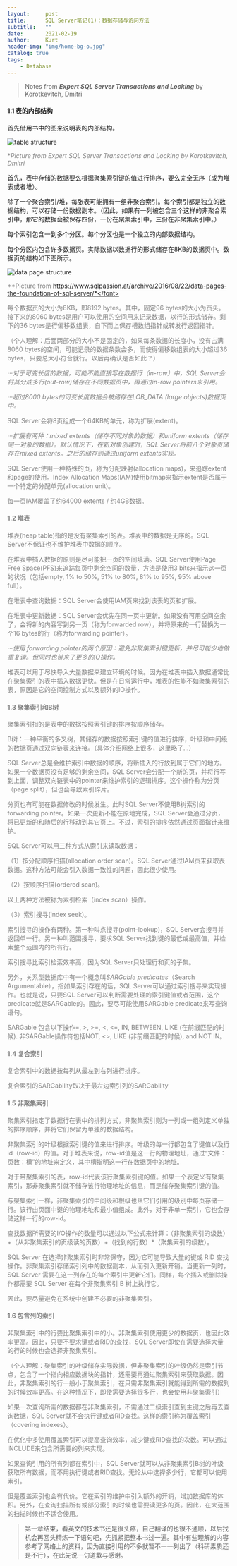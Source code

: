 ```yaml
---
layout:     post
title:      SQL Server笔记(1)：数据存储与访问方法
subtitle:   ""
date:       2021-02-19
author:     Kurt
header-img: "img/home-bg-o.jpg"
catalog: true
tags:
    - Database
---
```


> Notes from ***Expert SQL Server Transactions and Locking*** by Korotkevitch, Dmitri

#### 1.1 表的内部结构

首先借用书中的图来说明表的内部结构。

![table structure](/img/post/2021-02-19-internal-structure-of-a-table.jpg)

<font color=gray>**Picture from Expert SQL Server Transactions and Locking by Korotkevitch, Dmitri*</font>

首先，表中存储的数据要么根据聚集索引键的值进行排序，要么完全无序（成为堆表或者堆）。

除了一个聚合索引/堆，每张表可能拥有一组非聚合索引。每个索引都是独立的数据结构，可以存储一份数据副本。（因此，如果有一列被包含三个这样的非聚合索引中，那它的数据会被保存四份，一份在聚集索引中，三份在非聚集索引中。）

每个索引包含一到多个分区。每个分区也是一个独立的内部数据结构。

每个分区内包含许多数据页。实际数据以数据行的形式储存在8KB的数据页中。数据页的结构如下图所示。

![data page structure](/img/post/2021-02-19-Data-Page-Structure.png)

<font color=gray>**Picture from https://www.sqlpassion.at/archive/2016/08/22/data-pages-the-foundation-of-sql-server/*</font>

每个数据页的大小为8KB，即8192 bytes。其中，固定96 bytes的大小为页头。接下来的8060 bytes是用户可以使用的空间用来记录数据，以行的形式储存。剩下的36 bytes是行偏移数组表，自下而上保存槽数组指针或转发行返回指针。

（个人理解：后面两部分的大小不是固定的，如果每条数据的长度小，没有占满8060 bytes的空间，可能记录的数据条数会多，而使得偏移数组表的大小超过36 bytes，只要总大小符合就行。以后再确认是否如此？）

*···对于可变长度的数据，可能不能直接写在数据行（in-row）中，SQL Server会将其分成多行(out-row)储存在不同数据页中，再通过in-row pointers来引用。*

*···超过8000 bytes的可变长度数据会被储存在LOB_DATA (large objects)数据页中。*

SQL Server会将8页组成一个64KB的单元，称为扩展(extent)。

*···扩展有两种：mixed extents（储存不同对象的数据）和uniform extents（储存同一对象的数据）。默认情况下，在新对象创建时，SQL Server将前八个对象页储存在mixed extents。之后的储存则通过uniform extents实现。*

SQL Server使用一种特殊的页，称为分配映射(allocation maps)，来追踪extent和page的使用。Index Allocation Maps(IAM)使用bitmap来指示extent是否属于一个特定的分配单元(allocation unit)。

每一页IAM覆盖了约64000 extents / 约4GB数据。



#### 1.2 堆表

堆表(heap table)指的是没有聚集索引的表。堆表中的数据是无序的。SQL Server不保证也不维护堆表中数据的顺序。

在堆表中插入数据的原则是尽可能把一页的空间填满。SQL Server使用Page Free Space(PFS)来追踪每页中剩余空间的数量，方法是使用3 bits来指示这一页的状况（包括empty, 1% to 50%, 51% to 80%, 81% to 95%, 95% above full）。

在堆表中查询数据：SQL Server会使用IAM页来找到该表的页和扩展。

在堆表中更新数据：SQL Server会优先在同一页中更新。如果没有可用空间空余了，会将新的内容写到另一页（称为forwarded row），并将原来的一行替换为一个16 bytes的行（称为forwarding pointer）。

*···使用 forwarding pointer的两个原因：避免非聚集索引键更新，并尽可能少地做重复读。但同时也带来了更多的IO操作。*

堆表可以用于尽快导入大量数据来建立环境的时候。因为在堆表中插入数据通常比在聚集索引的表中插入数据更快。但是在日常运行中，堆表的性能不如聚集索引的表，原因是它的空间控制方式以及额外的IO操作。



#### 1.3 聚集索引和B树

聚集索引指的是表中的数据按照索引键的排序按顺序储存。

B树：一种平衡的多叉树，其储存的数据按照索引键的值进行排序，叶级和中间级的数据页通过双向链表来连接。（具体介绍网络上很多，这里略了...）

SQL Server总是会维护索引中数据的顺序，将新插入的行放到属于它们的地方。如果一个数据页没有足够的剩余空间，SQL Server会分配一个新的页，并将行写到上面，调整双向链表中的pointer来维护索引的逻辑排序。这个操作称为分页（page split），但也会导致索引碎片。

分页也有可能在数据修改的时候发生。此时SQL Server不使用B树索引的forwarding pointer。如果一次更新不能在原地完成，SQL Server会通过分页，将已更新的和随后的行移动到其它页上。不过，索引的排序依然通过页面指针来维护。

SQL Server可以用三种方式从索引来读取数据：

（1）按分配顺序扫描(allocation order scan)。SQL Server通过IAM页来获取表数据。这种方法可能会引入数据一致性的问题，因此很少使用。

（2）按顺序扫描(ordered scan)。

以上两种方法被称为索引检索（index scan）操作。

（3）索引搜寻(index seek)。

索引搜寻的操作有两种。第一种叫点搜寻(point-lookup)，SQL Server会搜寻并返回单一行。另一种叫范围搜寻，要求SQL Server找到键的最低或最高值，并检索整个范围内的所有行。

索引搜寻比索引检索效率高，因为SQL Server只处理行和页的子集。

另外，关系型数据库中有一个概念叫*SARGable predicates*（Search Argumentable），指如果索引存在的话，SQL Server可以通过索引搜寻来实现操作。也就是说，只要SQL Server可以判断需要处理的索引键值或者范围，这个predicate就是SARGable的。因此，要尽可能使用SARGable predicate来写查询语句。

SARGable 包含以下操作=, >, >=, <, <=, IN, BETWEEN, LIKE (在前缀匹配的时候). 非SARGable操作符包括NOT, <>, LIKE (非前缀匹配的时候), and NOT IN。



#### 1.4 复合索引

复合索引中的数据按每列从最左到右列进行排序。

复合索引的SARGability取决于最左边索引列的SARGability



#### 1.5 非聚集索引

聚集索引指定了数据行在表中的排列方式，非聚集索引则为一列或一组列定义单独的排序顺序，并将它们保留为单独的数据结构。

非聚集索引的叶级根据索引键的值来进行排序。叶级的每一行都包含了键值以及行id（row-id）的值。对于堆表来说，row-id值是这一行的物理地址，通过“文件：页数：槽”的地址来定义，其中槽指明这一行在数据页中的地址。

对于带聚集索引的表，row-id代表该行聚集索引键的值。如果一个表定义有聚集索引，那非聚集索引就不储存该行物理地址的信息，而是储存聚集索引键的值。

与聚集索引一样，非聚集索引的中间级和根级也从它们引用的级别中每页存储一行。该行由页面中键的物理地址和最小值组成。此外，对于非单一索引，它也会存储这样一行的row-id。

查找数据所需要的I/O操作的数量可以通过以下公式来计算：（非聚集索引的级数）+（从非聚集索引的页级读的页数）+（找到的行数）*（聚集索引的级数）。

SQL Server 在选择非聚集索引时非常保守，因为它可能导致大量的键或 RID 查找操作。非聚集索引存储索引列中的数据副本，从而引入更新开销。当更新一列时，SQL Server 需要在这一列存在的每个索引中更新它们。同样，每个插入或删除操作都需要 SQL Server 在每个非聚集索引 B 树上执行它。

因此，要尽量避免在系统中创建不必要的非聚集索引。



#### 1.6 包含列的索引

非聚集索引中的行要比聚集索引中的小。非聚集索引使用更少的数据页，也因此效率更高。因此，只要不要求键或者RID的查找，SQL Server即使在需要选择大量的行的时候也会选择非聚集索引。

（个人理解：聚集索引的叶级储存实际数据，但非聚集索引的叶级仍然是索引节点，包含了一个指向相应数据块的指针，还需要再通过聚集索引来获取数据。因此，非聚集索引的行一般小于聚集索引，在只需非聚集索引就能得到所需的数据列的时候效率更高。在这种情况下，即使需要选择很多行，也会使用非聚集索引）

如果一次查询所需的数据都在非聚集索引，不需通过二级索引查到主键之后再去查询数据，SQL Server就不会执行键或者RID查找。这样的索引称为覆盖索引（covering indexes）。

在优化中多使用覆盖索引可以提高查询效率，减少键或RID查找的次数。可以通过INCLUDE来包含所需要的列来实现。

如果查询引用的所有列都在索引中，SQL Server就可以从非聚集索引B树的叶级获取所有数据，而不用执行键或者RID查找。无论从中选择多少行，它都可以使用索引。

但是覆盖索引也会有代价。它在索引的维护中引入额外的开销，增加数据库的体积。另外，在查询扫描所有或部分索引的时候也需要读更多的页。因此，在大范围的扫描时候也不适合使用。



> 第一章结束，看英文的技术书还是很头疼，自己翻译的也很不通顺，以后找机会再回头精炼一下语句吧，先抓紧把整本书过一遍。其中有些理解的内容参考了网络上的资料，因为直接引用的不多就暂不一一列出了（科研素质还是不行），在此先说一句道歉与感谢。